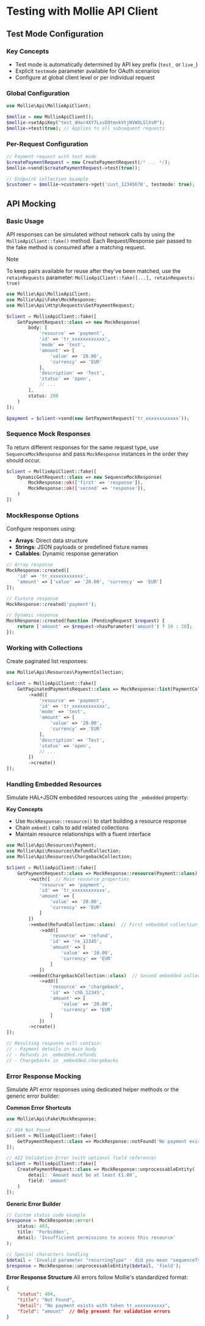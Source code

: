 # Testing with Mollie API Client

## Test Mode Configuration

### Key Concepts
- Test mode is automatically determined by API key prefix (`test_` or `live_`)
- Explicit `testmode` parameter available for OAuth scenarios
- Configure at global client level or per individual request

### Global Configuration
```php
use Mollie\Api\MollieApiClient;

$mollie = new MollieApiClient();
$mollie->setApiKey("test_dHar4XY7LxsDOtmnkVtjNVWXLSlXsM");
$mollie->test(true); // Applies to all subsequent requests
```

### Per-Request Configuration
```php
// Payment request with test mode
$createPaymentRequest = new CreatePaymentRequest(/* ... */);
$mollie->send($createPaymentRequest->test(true));

// Endpoint collection example
$customer = $mollie->customers->get('cust_12345678', testmode: true);
```

## API Mocking

### Basic Usage
API responses can be simulated without network calls by using the `MollieApiClient::fake()` method. Each Request/Response pair passed to the fake method is consumed after a matching request.

> [!NOTE]
> To keep pairs available for reuse after they've been matched, use the `retainRequests` parameter: `MollieApiClient::fake([...], retainRequests: true)`

```php
use Mollie\Api\MollieApiClient;
use Mollie\Api\Fake\MockResponse;
use Mollie\Api\Http\Requests\GetPaymentRequest;

$client = MollieApiClient::fake([
    GetPaymentRequest::class => new MockResponse(
        body: [
            'resource' => 'payment',
            'id' => 'tr_xxxxxxxxxxxx',
            'mode' => 'test',
            'amount' => [
                'value' => '20.00',
                'currency' => 'EUR'
            ],
            'description' => 'Test',
            'status' => 'open',
            // ...
        ],
        status: 200
    )
]);

$payment = $client->send(new GetPaymentRequest('tr_xxxxxxxxxxxx'));
```

### Sequence Mock Responses
To return different responses for the same request type, use `SequenceMockResponse` and pass `MockResponse` instances in the order they should occur.

```php
$client = MollieApiClient::fake([
    DynamicGetRequest::class => new SequenceMockResponse(
        MockResponse::ok(['first' => 'response']),
        MockResponse::ok(['second' => 'response']),
    )
])
```

### MockResponse Options
Configure responses using:
- **Arrays**: Direct data structure
- **Strings**: JSON payloads or predefined fixture names
- **Callables**: Dynamic response generation

```php
// Array response
MockResponse::created([
    'id' => 'tr_xxxxxxxxxxxx',
    'amount' => ['value' => '20.00', 'currency' => 'EUR']
]);

// Fixture response
MockResponse::created('payment');

// Dynamic response
MockResponse::created(function (PendingRequest $request) {
    return ['amount' => $request->hasParameter('amount') ? 10 : 20];
});
```

### Working with Collections
Create paginated list responses:

```php
use Mollie\Api\Resources\PaymentCollection;

$client = MollieApiClient::fake([
    GetPaginatedPaymentsRequest::class => MockResponse::list(PaymentCollection::class)
        ->add([
            'resource' => 'payment',
            'id' => 'tr_xxxxxxxxxxxx',
            'mode' => 'test',
            'amount' => [
                'value' => '20.00',
                'currency' => 'EUR'
            ],
            'description' => 'Test',
            'status' => 'open',
            // ...
        ])
        ->create()
]);
```

### Handling Embedded Resources
Simulate HAL+JSON embedded resources using the `_embedded` property:

**Key Concepts**
- Use `MockResponse::resource()` to start building a resource response
- Chain `embed()` calls to add related collections
- Maintain resource relationships with a fluent interface

```php
use Mollie\Api\Resources\Payment;
use Mollie\Api\Resources\RefundCollection;
use Mollie\Api\Resources\ChargebackCollection;

$client = MollieApiClient::fake([
    GetPaymentRequest::class => MockResponse::resource(Payment::class)
        ->with([  // Main resource properties
            'resource' => 'payment',
            'id' => 'tr_xxxxxxxxxxxx',
            'amount' => [
                'value' => '20.00',
                'currency' => 'EUR'
            ]
        ])
        ->embed(RefundCollection::class)  // First embedded collection
            ->add([
                'resource' => 'refund',
                'id' => 're_12345',
                'amount' => [
                    'value' => '10.00',
                    'currency' => 'EUR'
                ]
            ])
        ->embed(ChargebackCollection::class)  // Second embedded collection
            ->add([
                'resource' => 'chargeback',
                'id' => 'chb_12345',
                'amount' => [
                    'value' => '20.00',
                    'currency' => 'EUR'
                ]
            ])
        ->create()
]);

// Resulting response will contain:
// - Payment details in main body
// - Refunds in _embedded.refunds
// - Chargebacks in _embedded.chargebacks
```

### Error Response Mocking
Simulate API error responses using dedicated helper methods or the generic error builder:

**Common Error Shortcuts**
```php
use Mollie\Api\Fake\MockResponse;

// 404 Not Found
$client = MollieApiClient::fake([
    GetPaymentRequest::class => MockResponse::notFound('No payment exists with token tr_xxxxxxxxxxx')
]);

// 422 Validation Error (with optional field reference)
$client = MollieApiClient::fake([
    CreatePaymentRequest::class => MockResponse::unprocessableEntity(
        detail: 'Amount must be at least €1.00',
        field: 'amount'
    )
]);
```

**Generic Error Builder**
```php
// Custom status code example
$response = MockResponse::error(
    status: 403,
    title: 'Forbidden',
    detail: 'Insufficient permissions to access this resource'
);

// Special characters handling
$detail = 'Invalid parameter "recurringType" - did you mean "sequenceType"?';
$response = MockResponse::unprocessableEntity($detail, 'field');
```

**Error Response Structure**
All errors follow Mollie's standardized format:
```json
{
    "status": 404,
    "title": "Not Found",
    "detail": "No payment exists with token tr_xxxxxxxxxxx",
    "field": "amount"  // Only present for validation errors
}
```
